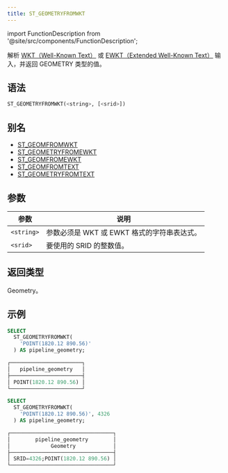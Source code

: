 ```yaml
---
title: ST_GEOMETRYFROMWKT
---
```

import FunctionDescription from '@site/src/components/FunctionDescription';

<FunctionDescription description="引入或更新于：v1.2.347"/>

解析 [WKT（Well-Known Text）](https://en.wikipedia.org/wiki/Well-known_text_representation_of_geometry) 或 [EWKT（Extended Well-Known Text）](https://postgis.net/docs/ST_GeomFromEWKT.html) 输入，并返回 GEOMETRY 类型的值。

## 语法

```sql
ST_GEOMETRYFROMWKT(<string>, [<srid>])
```

## 别名

- [ST_GEOMFROMWKT](st-geomfromwkt.md)
- [ST_GEOMETRYFROMEWKT](st-geometryfromewkt.md)
- [ST_GEOMFROMEWKT](st-geomfromewkt.md)
- [ST_GEOMFROMTEXT](st-geomfromtext.md)
- [ST_GEOMETRYFROMTEXT](st-geometryfromtext.md)

## 参数

| 参数   | 说明                                                     |
|-------------|-----------------------------------------------------------------|
| `<string>`  | 参数必须是 WKT 或 EWKT 格式的字符串表达式。 |
| `<srid>`    | 要使用的 SRID 的整数值。                           |

## 返回类型

Geometry。

## 示例

```sql
SELECT
  ST_GEOMETRYFROMWKT(
    'POINT(1820.12 890.56)'
  ) AS pipeline_geometry;

┌───────────────────────┐
│   pipeline_geometry   │
├───────────────────────┤
│ POINT(1820.12 890.56) │
└───────────────────────┘

SELECT
  ST_GEOMETRYFROMWKT(
    'POINT(1820.12 890.56)', 4326
  ) AS pipeline_geometry;

┌─────────────────────────────────┐
│        pipeline_geometry        │
│             Geometry            │
├─────────────────────────────────┤
│ SRID=4326;POINT(1820.12 890.56) │
└─────────────────────────────────┘
```